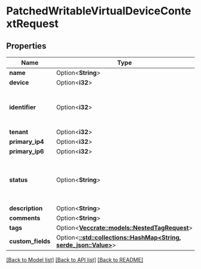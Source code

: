 # PatchedWritableVirtualDeviceContextRequest

## Properties

Name | Type | Description | Notes
------------ | ------------- | ------------- | -------------
**name** | Option<**String**> |  | [optional]
**device** | Option<**i32**> |  | [optional]
**identifier** | Option<**i32**> | Numeric identifier unique to the parent device | [optional]
**tenant** | Option<**i32**> |  | [optional]
**primary_ip4** | Option<**i32**> |  | [optional]
**primary_ip6** | Option<**i32**> |  | [optional]
**status** | Option<**String**> | * `active` - Active * `planned` - Planned * `offline` - Offline | [optional]
**description** | Option<**String**> |  | [optional]
**comments** | Option<**String**> |  | [optional]
**tags** | Option<[**Vec<crate::models::NestedTagRequest>**](NestedTagRequest.md)> |  | [optional]
**custom_fields** | Option<[**::std::collections::HashMap<String, serde_json::Value>**](serde_json::Value.md)> |  | [optional]

[[Back to Model list]](../README.md#documentation-for-models) [[Back to API list]](../README.md#documentation-for-api-endpoints) [[Back to README]](../README.md)


